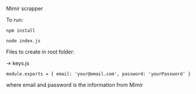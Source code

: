 Mimir scrapper

To run:

`
npm install
`

`
node index.js
`

Files to create in root folder:

-> keys.js

`
module.exports = {
  email: 'your@email.com',
  password: 'yourPassword'
}
`

where email and password is the information from Mimir
